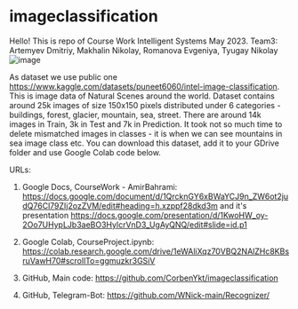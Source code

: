 # imageclassification

Hello!
This is repo of Course Work Intelligent Systems May 2023.
Team3: Artemyev Dmitriy, Makhalin Nikolay, Romanova Evgeniya, Tyugay Nikolay
![image](https://github.com/CorbenYkt/imageclassification/assets/117908636/05e29d96-cc7a-42ab-a831-90a54a25cdcd)

As dataset we use public one https://www.kaggle.com/datasets/puneet6060/intel-image-classification. This is image data of Natural Scenes around the world. Dataset contains around 25k images of size 150x150 pixels distributed under 6 categories - buildings, forest, glacier, mountain, sea, street. There are around 14k images in Train, 3k in Test and 7k in Prediction. It took not so much time to delete mismatched images in classes - it is when we can see mountains in sea image class etc.
You can download this dataset, add it to your GDrive folder and use Google Colab code below.

URLs:
1. Google Docs, CourseWork - AmirBahrami:
https://docs.google.com/document/d/1QrcknGY6xBWaYCJ9n_ZW6ot2judQ76Cl79ZIj2ozZVM/edit#heading=h.xzppf28dkd3m and it's presentation
https://docs.google.com/presentation/d/1KwoHW_oy-2Oo7UHypLJb3aeBO3HylcrVnD3_UgAyQNQ/edit#slide=id.p1

2. Google Colab, CourseProject.ipynb:
https://colab.research.google.com/drive/1eWAliXqz70VBQ2NAlZHc8KBsruVawH70#scrollTo=ggmuzkr3GSiV

3. GitHub, Main code:
https://github.com/CorbenYkt/imageclassification

4. GitHub, Telegram-Bot:
https://github.com/WNick-main/Recognizer/
